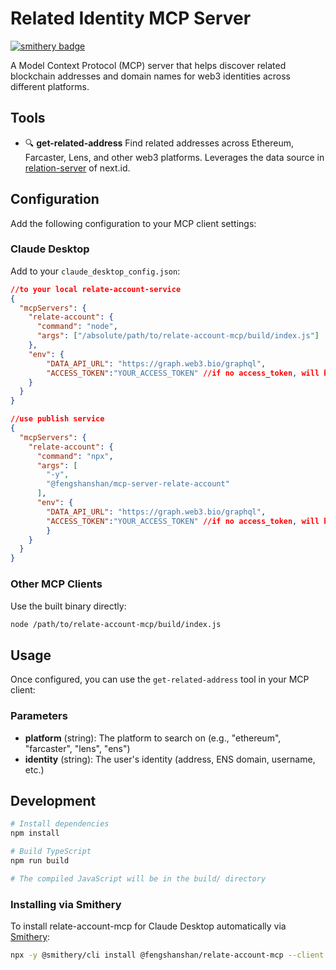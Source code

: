 # Related Identity MCP Server

[![smithery badge](https://smithery.ai/badge/@fengshanshan/relate-account-mcp)](https://smithery.ai/server/@fengshanshan/relate-account-mcp)

A Model Context Protocol (MCP) server that helps discover related blockchain addresses and domain names for web3 identities across different platforms.

## Tools

- 🔍 **get-related-address**
Find related addresses across Ethereum, Farcaster, Lens, and other web3 platforms. Leverages the data source in [relation-server](https://github.com/NextDotID/relation_server) of next.id.

## Configuration

Add the following configuration to your MCP client settings:

### Claude Desktop
Add to your `claude_desktop_config.json`:
```json
//to your local relate-account-service
{
  "mcpServers": {
    "relate-account": {
      "command": "node",
      "args": ["/absolute/path/to/relate-account-mcp/build/index.js"]
    },
    "env": {
        "DATA_API_URL": "https://graph.web3.bio/graphql",
        "ACCESS_TOKEN":"YOUR_ACCESS_TOKEN" //if no access_token, will be limited after a certain amount of request
    }
  }
}

//use publish service
{
  "mcpServers": {
    "relate-account": {
      "command": "npx",
      "args": [
        "-y",
        "@fengshanshan/mcp-server-relate-account"
      ],
      "env": {
        "DATA_API_URL": "https://graph.web3.bio/graphql",
        "ACCESS_TOKEN":"YOUR_ACCESS_TOKEN" //if no access_token, will be limited after a certain amount of request
        }
    }
  }
}
```

### Other MCP Clients
Use the built binary directly:
```bash
node /path/to/relate-account-mcp/build/index.js
```

## Usage

Once configured, you can use the `get-related-address` tool in your MCP client:

### Parameters
- **platform** (string): The platform to search on (e.g., "ethereum", "farcaster", "lens", "ens")
- **identity** (string): The user's identity (address, ENS domain, username, etc.)


## Development

```bash
# Install dependencies
npm install

# Build TypeScript
npm run build

# The compiled JavaScript will be in the build/ directory
```

### Installing via Smithery

To install relate-account-mcp for Claude Desktop automatically via [Smithery](https://smithery.ai/server/@fengshanshan/relate-account-mcp):

```bash
npx -y @smithery/cli install @fengshanshan/relate-account-mcp --client claude
```
